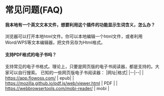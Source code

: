 
# 常见问题(FAQ)


#### 我本地有一个英文文本文件，想要利用这个插件的功能显示生词含义，怎么办？
浏览器可以打开本地html文件。你可以本地编辑一个html文件，或者利用Word/WPS等文本编辑器，把文件另存为Html格式。

#### 支持PDF格式的电子书吗？
支持常见的电子书格式。理论上，只要是网页版的电子书阅读器，都是支持的。大家可以自行搜索。
已知的一些网页版电子书阅读器：
|网址|格式|
|--|--|
| https://app.flowoss.com/ | epub|
| https://mozilla.github.io/pdf.js/web/viewer.html | PDF |
| https://webbrowsertools.com/mobi-reader/ | mobi |
